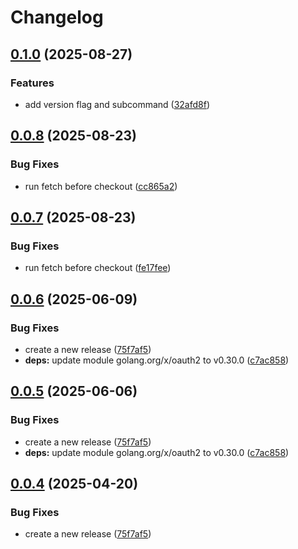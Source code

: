 # Changelog

## [0.1.0](https://github.com/xbglowx/github-org-repos-sync/compare/v0.0.8...v0.1.0) (2025-08-27)


### Features

* add version flag and subcommand ([32afd8f](https://github.com/xbglowx/github-org-repos-sync/commit/32afd8f914e6c2e64212952f1429763db894d561))

## [0.0.8](https://github.com/xbglowx/github-org-repos-sync/compare/v0.0.7...v0.0.8) (2025-08-23)


### Bug Fixes

* run fetch before checkout ([cc865a2](https://github.com/xbglowx/github-org-repos-sync/commit/cc865a2adf3036483b04d71dd909e2bd9c84f447))

## [0.0.7](https://github.com/xbglowx/github-org-repos-sync/compare/v0.0.6...v0.0.7) (2025-08-23)


### Bug Fixes

* run fetch before checkout ([fe17fee](https://github.com/xbglowx/github-org-repos-sync/commit/fe17fee2ac3bccf4d5cfac271201e51cd270f7ac))

## [0.0.6](https://github.com/xbglowx/github-org-repos-sync/compare/v0.0.5...v0.0.6) (2025-06-09)


### Bug Fixes

* create a new release ([75f7af5](https://github.com/xbglowx/github-org-repos-sync/commit/75f7af5c87c6aef66d2f544c242d5e4169f403f5))
* **deps:** update module golang.org/x/oauth2 to v0.30.0 ([c7ac858](https://github.com/xbglowx/github-org-repos-sync/commit/c7ac858fd47c76f22d13c0f9cfec969086156b49))

## [0.0.5](https://github.com/xbglowx/github-org-repos-sync/compare/v0.0.4...v0.0.5) (2025-06-06)


### Bug Fixes

* create a new release ([75f7af5](https://github.com/xbglowx/github-org-repos-sync/commit/75f7af5c87c6aef66d2f544c242d5e4169f403f5))
* **deps:** update module golang.org/x/oauth2 to v0.30.0 ([c7ac858](https://github.com/xbglowx/github-org-repos-sync/commit/c7ac858fd47c76f22d13c0f9cfec969086156b49))

## [0.0.4](https://github.com/xbglowx/github-org-repos-sync/compare/v0.0.3...v0.0.4) (2025-04-20)


### Bug Fixes

* create a new release ([75f7af5](https://github.com/xbglowx/github-org-repos-sync/commit/75f7af5c87c6aef66d2f544c242d5e4169f403f5))

